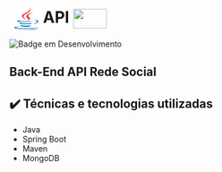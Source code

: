 # API <img align="center" alt="" height="35" width="60" src="https://user-images.githubusercontent.com/33158051/103466606-760a4000-4d14-11eb-9941-2f3d00371471.png"> <img align="left" alt="" height="40" width="60" src="https://raw.githubusercontent.com/devicons/devicon/master/icons/java/java-original.svg">


![Badge em Desenvolvimento](http://img.shields.io/static/v1?label=STATUS&message=EM%20DESENVOLVIMENTO&color=GREEN&style=for-the-badge)

## Back-End API Rede Social


## ✔️ Técnicas e tecnologias utilizadas
- Java
- Spring Boot
- Maven
- MongoDB
